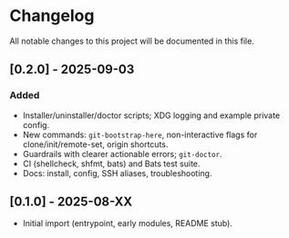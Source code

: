 # Changelog

All notable changes to this project will be documented in this file.

## [0.2.0] - 2025-09-03
### Added
- Installer/uninstaller/doctor scripts; XDG logging and example private config.
- New commands: `git-bootstrap-here`, non-interactive flags for clone/init/remote-set, origin shortcuts.
- Guardrails with clearer actionable errors; `git-doctor`.
- CI (shellcheck, shfmt, bats) and Bats test suite.
- Docs: install, config, SSH aliases, troubleshooting.

## [0.1.0] - 2025-08-XX
- Initial import (entrypoint, early modules, README stub).

